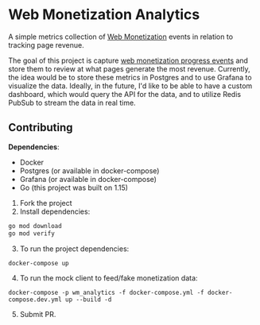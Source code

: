 # Web Monetization Analytics

A simple metrics collection of [Web Monetization](https://webmonetization.org/) events in relation to tracking page revenue.

The goal of this project is capture [web monetization progress events](https://webmonetization.org/docs/api#monetizationprogress) and store them to review at what pages generate the most revenue.
Currently, the idea would be to store these metrics in Postgres and to use Grafana to visualize the data. Ideally, in the future, I'd like to be able to have a custom dashboard, which would query the API for the data, and to utilize Redis PubSub to stream the data in real time.

## Contributing

**Dependencies**:
- Docker
- Postgres (or available in docker-compose)
- Grafana (or available in docker-compose)
- Go (this project was built on 1.15)

1. Fork the project
2. Install dependencies:
```bash
go mod download
go mod verify
```
3. To run the project dependencies:
```bash
docker-compose up
```
4. To run the mock client to feed/fake monetization data:
```
docker-compose -p wm_analytics -f docker-compose.yml -f docker-compose.dev.yml up --build -d
```
5. Submit PR.

